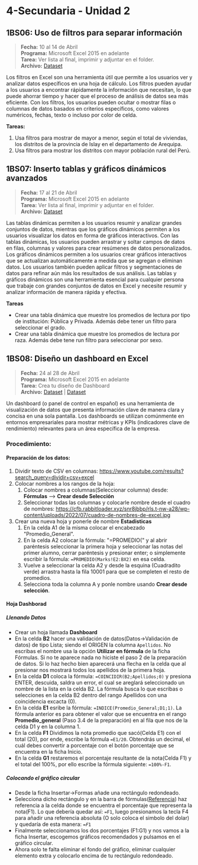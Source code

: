 # 4-Secundaria - Unidad 2

## 1BS06: Uso de filtros para separar información

> **Fecha:** 10 al 14 de Abril<br> **Programa:** Microsoft Excel 2015 en adelante<br> **Tarea:** Ver lista al final, imprimir y adjuntar en el folder.<br> **Archivo:** [Dataset](https://data.apps.fao.org/catalog/dataset/rlc-peru-datos ':include :type=code')

Los filtros en Excel son una herramienta útil que permite a los usuarios ver y analizar datos específicos en una hoja de cálculo. Los filtros pueden ayudar a los usuarios a encontrar rápidamente la información que necesitan, lo que puede ahorrar tiempo y hacer que el proceso de análisis de datos sea más eficiente. Con los filtros, los usuarios pueden ocultar o mostrar filas o columnas de datos basados en criterios específicos, como valores numéricos, fechas, texto o incluso por color de celda.

**Tareas:**

1. Usa filtros para mostrar de mayor a menor, según el total de viviendas, los distritos de la provincia de Islay en el departamento de Arequipa.
2. Usa filtros para mostrar los distritos con mayor población rural del Perú.

## 1BS07: Inserto tablas y gráficos dinámicos avanzados

> **Fecha:** 17 al 21 de Abril<br> **Programa:** Microsoft Excel 2015 en adelante<br> **Tarea:** Ver lista al final, imprimir y adjuntar en el folder.<br> **Archivo:** [Dataset](https://github.com/israelcueva/colegio-docs/blob/b9ce4087a5ccf48709f4b1597e7f180f254482c3/docs/4-secundaria/archivos/Unidad2/pisa2009test.csv ':include :type=code')

Las tablas dinámicas permiten a los usuarios resumir y analizar grandes conjuntos de datos, mientras que los gráficos dinámicos permiten a los usuarios visualizar los datos en forma de gráficos interactivos. Con las tablas dinámicas, los usuarios pueden arrastrar y soltar campos de datos en filas, columnas y valores para crear resúmenes de datos personalizados. Los gráficos dinámicos permiten a los usuarios crear gráficos interactivos que se actualizan automáticamente a medida que se agregan o eliminan datos. Los usuarios también pueden aplicar filtros y segmentaciones de datos para refinar aún más los resultados de sus análisis. Las tablas y gráficos dinámicos son una herramienta esencial para cualquier persona que trabaje con grandes conjuntos de datos en Excel y necesite resumir y analizar información de manera rápida y efectiva.

**Tareas**

- Crear una tabla dinámica que muestre los promedios de lectura por tipo de institución: Pública y Privada. Además debe tener un filtro para seleccionar el grado.
- Crear una tabla dinámica que muestre los promedios de lectura por raza. Además debe tene run filtro para seleccionar por sexo.

<div class="currentTheme">

## 1BS08: Diseño un dashboard en Excel

> **Fecha:** 24 al 28 de Abril<br> **Programa:** Microsoft Excel 2015 en adelante<br> **Tarea:** Crea tu diseño de Dashboard<br> **Archivo:** [Dataset](https://github.com/israelcueva/colegio-docs/blob/e0ca72b62504f2e37c45b4e0f53350febd5083a3/docs/4-secundaria/archivos/Unidad2/Marks.csv ':include :type=code') | [Dataset](https://github.com/israelcueva/colegio-docs/blob/e0ca72b62504f2e37c45b4e0f53350febd5083a3/docs/4-secundaria/archivos/Unidad2/Marks.csv ':include :type=code')

Un dashboard (o panel de control en español) es una herramienta de visualización de datos que presenta información clave de manera clara y concisa en una sola pantalla. Los dashboards se utilizan comúnmente en entornos empresariales para mostrar métricas y KPIs (indicadores clave de rendimiento) relevantes para un área específica de la empresa.

### Procedimiento:

#### Preparación de los datos:

1. Dividir texto de CSV en columnas: https://www.youtube.com/results?search_query=dividir+csv+excel
2. Colocar nombres a los rangos de la hoja:
    1. Colocar nombres a columnas(Seleccionar columna) desde: **Fórmulas** --> **Crear desde Selección**
    2. Seleccionar todas las columnas y colocarle nombre desde el cuadro de nombres: https://cfb.rabbitloader.xyz/snr8jbbp/rls.t-nw-a28/wp-content/uploads/2022/07/cuadro-de-nombres-de-excel.jpg
3. Crear una nueva hoja y ponerle de nombre **Estadisticas**
    1. En la celda A1 de la misma colocar el encabezado "Promedio_General".
    2. En la celda A2 colocar la fórmula: "=PROMEDIO(" y al abrir paréntesis seleccionar la primera hoja y seleccionar las notas del primer alumno, cerrar paréntesis y presionar enter; o simplemente escribir la fórmula: <code>=PROMEDIO(Marks!E2:BX2)</code> en esa celda.
    3. Vuelve a seleccionar la celda A2 y desde la esquina (Cuadradito verde) arrastra hasta la fila 10001 para que se completen el resto de promedios.
    4. Selecciona toda la columna A y ponle nombre usando **Crear desde selección**.

#### Hoja Dashborad

##### Llenando Datos

- Crear un hoja llamada **Dashboard**
- En la celda **B2** hacer una validación de datos(Datos->Validación de datos) de tipo Lista; siendo el ORIGEN la columna <code>Apellidos</code>. No escribas el nombre usa la opción **Utilizar en fórmula** de la ficha Fórmulas. Si no te aparece nada no hiciste el paso 2 de la preparación de datos. Si lo haz hecho bien aparecerá una flecha en la celda que al presionar nos mostrará todos los apellidos de la primera hoja.
- En la celda **D1** coloca la fórmula: <code>=COINCIDIR(B2;Apellidos;0)</code> y presiona ENTER, descuida, saldra un error, el cual se areglará seleccionado un nombre de la lista en la celda B2. La fórmula busca lo que escribas o selecciones en la celda B2 dentro del rango Apellidos con una coincidencia excacta (0).
- En la celda **E1** esribe la fórmula: <code>=INDICE(Promedio_General;D1;1)</code>. La fórmula anterior es para obtener el valor que se encuentra en el rango **Promedio_general** (Paso 3.4 de la preparación) en al fila que nos de la celda D1 y en la columna 1.
- En la celda **F1** Dividimos la nota promedio que sacó(Celda E1) con el total (20), por ende, escribe la fórmula <code>=E1/20</code>. Obtendrás un decimal, el cuál debes convertir a porcentaje con el botón porcentaje que se encuentra en la ficha Inicio.
- En la celda **G1** restaremos el porcentaje resultante de la nota(Celda F1) y el total del 100%, por ello escribe la fórmula siguiente: <code>=100%-F1</code>.

##### Colocando el gráfico circular

- Desde la ficha Insertar->Formas añade una rectángulo redondeado.
- Selecciona dicho rectángulo y en la barra de fórmulas([Referencia](https://www.accessyexcel.com/wp-content/uploads/2013/01/Excel-02_07-La-barra-de-formulas.jpg)) haz referencia a la celda donde se encuentra el porcentaje que representa la nota(F1). Lo que debería quedar así: <code>=F1</code>, luego presionamos la tecla F4 para añadir una referencia absoluta (O solo coloca el simbolo del dolar) y quedaría de esta manera: <code>=$F$1</code>
- Finalmente seleccionamos los dos porcentajes (F1:G1) y nos vamos a la ficha Insertar, escogemos gráficos recomendados y pulsamos en el gráfico circular.
- Ahora solo te falta eliminar el fondo del gráfico, eliminar cualquier elemento extra y colocarlo encima de tu rectángulo redondeado.
</div>